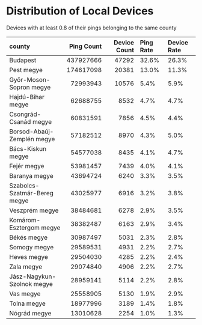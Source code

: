# Distribution of Local Devices

Devices with at least 0.8 of their pings belonging to the same county

| county                       |   Ping Count |   Device Count | Ping Rate   | Device Rate   |
|:-----------------------------|-------------:|---------------:|:------------|:--------------|
| Budapest                     |    437927666 |          47292 | 32.6%       | 26.3%         |
| Pest megye                   |    174617098 |          20381 | 13.0%       | 11.3%         |
| Győr-Moson-Sopron megye      |     72993943 |          10576 | 5.4%        | 5.9%          |
| Hajdú-Bihar megye            |     62688755 |           8532 | 4.7%        | 4.7%          |
| Csongrád-Csanád megye        |     60831591 |           7856 | 4.5%        | 4.4%          |
| Borsod-Abaúj-Zemplén megye   |     57182512 |           8970 | 4.3%        | 5.0%          |
| Bács-Kiskun megye            |     54577038 |           8435 | 4.1%        | 4.7%          |
| Fejér megye                  |     53981457 |           7439 | 4.0%        | 4.1%          |
| Baranya megye                |     43694724 |           6240 | 3.3%        | 3.5%          |
| Szabolcs-Szatmár-Bereg megye |     43025977 |           6916 | 3.2%        | 3.8%          |
| Veszprém megye               |     38484681 |           6278 | 2.9%        | 3.5%          |
| Komárom-Esztergom megye      |     38382487 |           6163 | 2.9%        | 3.4%          |
| Békés megye                  |     30987497 |           5031 | 2.3%        | 2.8%          |
| Somogy megye                 |     29589531 |           4931 | 2.2%        | 2.7%          |
| Heves megye                  |     29504030 |           4285 | 2.2%        | 2.4%          |
| Zala megye                   |     29074840 |           4906 | 2.2%        | 2.7%          |
| Jász-Nagykun-Szolnok megye   |     28959141 |           5114 | 2.2%        | 2.8%          |
| Vas megye                    |     25558905 |           5130 | 1.9%        | 2.9%          |
| Tolna megye                  |     18977996 |           3189 | 1.4%        | 1.8%          |
| Nógrád megye                 |     13010628 |           2254 | 1.0%        | 1.3%          |